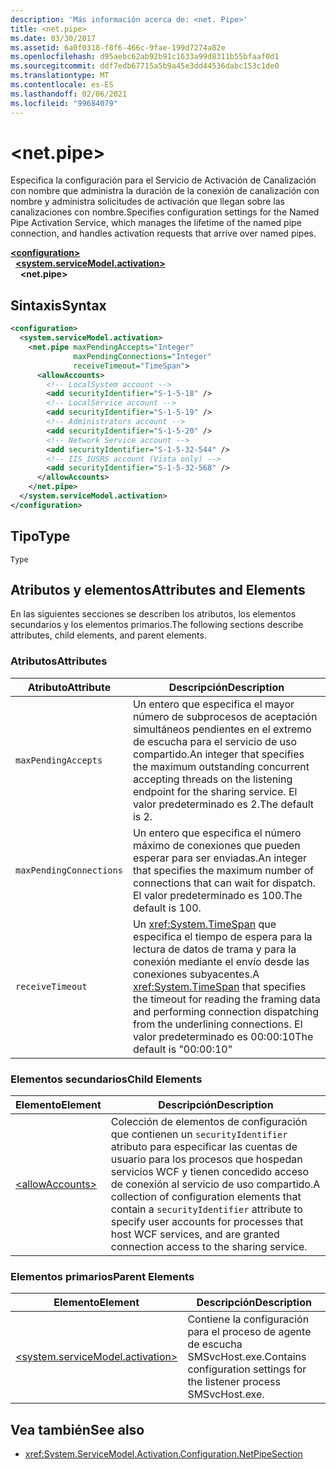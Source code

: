 ```yaml
---
description: 'Más información acerca de: <net. Pipe>'
title: <net.pipe>
ms.date: 03/30/2017
ms.assetid: 6a0f0318-f8f6-466c-9fae-199d7274a82e
ms.openlocfilehash: d95aebc62ab92b91c1633a99d8311b55bfaaf0d1
ms.sourcegitcommit: ddf7edb67715a5b9a45e3dd44536dabc153c1de0
ms.translationtype: MT
ms.contentlocale: es-ES
ms.lasthandoff: 02/06/2021
ms.locfileid: "99684079"
---
```

# \<net.pipe>

<span data-ttu-id="8bab6-103">Especifica la configuración para el Servicio de Activación de Canalización con nombre que administra la duración de la conexión de canalización con nombre y administra solicitudes de activación que llegan sobre las canalizaciones con nombre.</span><span class="sxs-lookup"><span data-stu-id="8bab6-103">Specifies configuration settings for the Named Pipe Activation Service, which manages the lifetime of the named pipe connection, and handles activation requests that arrive over named pipes.</span></span>  
  
[**\<configuration>**](../configuration-element.md)\
&nbsp;&nbsp;[**\<system.serviceModel.activation>**](system-servicemodel-activation.md)\
&nbsp;&nbsp;&nbsp;&nbsp;**\<net.pipe>**  
  
## <a name="syntax"></a><span data-ttu-id="8bab6-104">Sintaxis</span><span class="sxs-lookup"><span data-stu-id="8bab6-104">Syntax</span></span>  
  
```xml  
<configuration>
  <system.serviceModel.activation>
    <net.pipe maxPendingAccepts="Integer"
              maxPendingConnections="Integer"
              receiveTimeout="TimeSpan">
      <allowAccounts>
        <!-- LocalSystem account -->
        <add securityIdentifier="S-1-5-18" />
        <!-- LocalService account -->
        <add securityIdentifier="S-1-5-19" />
        <!-- Administrators account -->
        <add securityIdentifier="S-1-5-20" />
        <!-- Network Service account -->
        <add securityIdentifier="S-1-5-32-544" />
        <!-- IIS_IUSRS account (Vista only) -->
        <add securityIdentifier="S-1-5-32-568" />
      </allowAccounts>
    </net.pipe>
  </system.serviceModel.activation>
</configuration>
```  
  
## <a name="type"></a><span data-ttu-id="8bab6-105">Tipo</span><span class="sxs-lookup"><span data-stu-id="8bab6-105">Type</span></span>  

 `Type`  
  
## <a name="attributes-and-elements"></a><span data-ttu-id="8bab6-106">Atributos y elementos</span><span class="sxs-lookup"><span data-stu-id="8bab6-106">Attributes and Elements</span></span>  

 <span data-ttu-id="8bab6-107">En las siguientes secciones se describen los atributos, los elementos secundarios y los elementos primarios.</span><span class="sxs-lookup"><span data-stu-id="8bab6-107">The following sections describe attributes, child elements, and parent elements.</span></span>  
  
### <a name="attributes"></a><span data-ttu-id="8bab6-108">Atributos</span><span class="sxs-lookup"><span data-stu-id="8bab6-108">Attributes</span></span>  
  
|<span data-ttu-id="8bab6-109">Atributo</span><span class="sxs-lookup"><span data-stu-id="8bab6-109">Attribute</span></span>|<span data-ttu-id="8bab6-110">Descripción</span><span class="sxs-lookup"><span data-stu-id="8bab6-110">Description</span></span>|  
|---------------|-----------------|  
|`maxPendingAccepts`|<span data-ttu-id="8bab6-111">Un entero que especifica el mayor número de subprocesos de aceptación simultáneos pendientes en el extremo de escucha para el servicio de uso compartido.</span><span class="sxs-lookup"><span data-stu-id="8bab6-111">An integer that specifies the maximum outstanding concurrent accepting threads on the listening endpoint for the sharing service.</span></span> <span data-ttu-id="8bab6-112">El valor predeterminado es 2.</span><span class="sxs-lookup"><span data-stu-id="8bab6-112">The default is 2.</span></span>|  
|`maxPendingConnections`|<span data-ttu-id="8bab6-113">Un entero que especifica el número máximo de conexiones que pueden esperar para ser enviadas.</span><span class="sxs-lookup"><span data-stu-id="8bab6-113">An integer that specifies the maximum number of connections that can wait for dispatch.</span></span> <span data-ttu-id="8bab6-114">El valor predeterminado es 100.</span><span class="sxs-lookup"><span data-stu-id="8bab6-114">The default is 100.</span></span>|  
|`receiveTimeout`|<span data-ttu-id="8bab6-115">Un <xref:System.TimeSpan> que especifica el tiempo de espera para la lectura de datos de trama y para la conexión mediante el envío desde las conexiones subyacentes.</span><span class="sxs-lookup"><span data-stu-id="8bab6-115">A <xref:System.TimeSpan> that specifies the timeout for reading the framing data and performing connection dispatching from the underlining connections.</span></span> <span data-ttu-id="8bab6-116">El valor predeterminado es 00:00:10</span><span class="sxs-lookup"><span data-stu-id="8bab6-116">The default is "00:00:10"</span></span>|  
  
### <a name="child-elements"></a><span data-ttu-id="8bab6-117">Elementos secundarios</span><span class="sxs-lookup"><span data-stu-id="8bab6-117">Child Elements</span></span>  
  
|<span data-ttu-id="8bab6-118">Elemento</span><span class="sxs-lookup"><span data-stu-id="8bab6-118">Element</span></span>|<span data-ttu-id="8bab6-119">Descripción</span><span class="sxs-lookup"><span data-stu-id="8bab6-119">Description</span></span>|  
|-------------|-----------------|  
|[\<allowAccounts>](allowaccounts.md)|<span data-ttu-id="8bab6-120">Colección de elementos de configuración que contienen un `securityIdentifier` atributo para especificar las cuentas de usuario para los procesos que hospedan servicios WCF y tienen concedido acceso de conexión al servicio de uso compartido.</span><span class="sxs-lookup"><span data-stu-id="8bab6-120">A collection of configuration elements that contain a `securityIdentifier` attribute to specify user accounts for processes that host WCF services, and are granted connection access to the sharing service.</span></span>|  
  
### <a name="parent-elements"></a><span data-ttu-id="8bab6-121">Elementos primarios</span><span class="sxs-lookup"><span data-stu-id="8bab6-121">Parent Elements</span></span>  
  
|<span data-ttu-id="8bab6-122">Elemento</span><span class="sxs-lookup"><span data-stu-id="8bab6-122">Element</span></span>|<span data-ttu-id="8bab6-123">Descripción</span><span class="sxs-lookup"><span data-stu-id="8bab6-123">Description</span></span>|  
|-------------|-----------------|  
|[\<system.serviceModel.activation>](system-servicemodel-activation.md)|<span data-ttu-id="8bab6-124">Contiene la configuración para el proceso de agente de escucha SMSvcHost.exe.</span><span class="sxs-lookup"><span data-stu-id="8bab6-124">Contains configuration settings for the listener process SMSvcHost.exe.</span></span>|  
  
## <a name="see-also"></a><span data-ttu-id="8bab6-125">Vea también</span><span class="sxs-lookup"><span data-stu-id="8bab6-125">See also</span></span>

- <xref:System.ServiceModel.Activation.Configuration.NetPipeSection>
